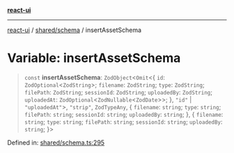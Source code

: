 [**react-ui**](../../../README.md)

***

[react-ui](../../../README.md) / [shared/schema](../README.md) / insertAssetSchema

# Variable: insertAssetSchema

> `const` **insertAssetSchema**: `ZodObject`\<`Omit`\<\{ `id`: `ZodOptional`\<`ZodString`\>; `filename`: `ZodString`; `type`: `ZodString`; `filePath`: `ZodString`; `sessionId`: `ZodString`; `uploadedBy`: `ZodString`; `uploadedAt`: `ZodOptional`\<`ZodNullable`\<`ZodDate`\>\>; \}, `"id"` \| `"uploadedAt"`\>, `"strip"`, `ZodTypeAny`, \{ `filename`: `string`; `type`: `string`; `filePath`: `string`; `sessionId`: `string`; `uploadedBy`: `string`; \}, \{ `filename`: `string`; `type`: `string`; `filePath`: `string`; `sessionId`: `string`; `uploadedBy`: `string`; \}\>

Defined in: [shared/schema.ts:295](https://github.com/UWA-CITS5206-DMR/react-ui/blob/7050e78c07ed514b5a3e8c4228a2104c7641f592/shared/schema.ts#L295)
